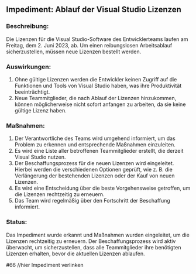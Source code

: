 ## Impediment: Ablauf der Visual Studio Lizenzen

### Beschreibung:
Die Lizenzen für die Visual Studio-Software des Entwicklerteams laufen am Freitag, dem 2. Juni 2023, ab. Um einen reibungslosen Arbeitsablauf sicherzustellen, müssen neue Lizenzen bestellt werden.

### Auswirkungen:
1. Ohne gültige Lizenzen werden die Entwickler keinen Zugriff auf die Funktionen und Tools von Visual Studio haben, was ihre Produktivität beeinträchtigt.
2. Neue Teammitglieder, die nach Ablauf der Lizenzen hinzukommen, können möglicherweise nicht sofort anfangen zu arbeiten, da sie keine gültige Lizenz haben.

### Maßnahmen:
1. Der Verantwortliche des Teams wird umgehend informiert, um das Problem zu erkennen und entsprechende Maßnahmen einzuleiten.
2. Es wird eine Liste aller betroffenen Teammitglieder erstellt, die derzeit Visual Studio nutzen.
3. Der Beschaffungsprozess für die neuen Lizenzen wird eingeleitet. Hierbei werden die verschiedenen Optionen geprüft, wie z. B. die Verlängerung der bestehenden Lizenzen oder der Kauf von neuen Lizenzen.
4. Es wird eine Entscheidung über die beste Vorgehensweise getroffen, um die Lizenzen rechtzeitig zu erneuern.
5. Das Team wird regelmäßig über den Fortschritt der Beschaffung informiert.

### Status:
Das Impediment wurde erkannt und Maßnahmen wurden eingeleitet, um die Lizenzen rechtzeitig zu erneuern. Der Beschaffungsprozess wird aktiv überwacht, um sicherzustellen, dass alle Teammitglieder ihre benötigten Lizenzen erhalten, bevor die aktuellen Lizenzen ablaufen.

#66 //hier Impediment verlinken